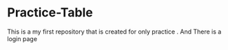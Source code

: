 # Practice-Table
This is a my first repository  that is  created for only practice .
And There is a login page 

